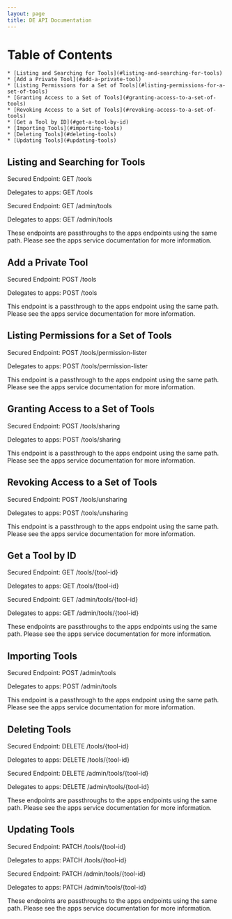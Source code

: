 ```yaml
---
layout: page
title: DE API Documentation
---
```


# Table of Contents

    * [Listing and Searching for Tools](#listing-and-searching-for-tools)
    * [Add a Private Tool](#add-a-private-tool)
    * [Listing Permissions for a Set of Tools](#listing-permissions-for-a-set-of-tools)
    * [Granting Access to a Set of Tools](#granting-access-to-a-set-of-tools)
    * [Revoking Access to a Set of Tools](#revoking-access-to-a-set-of-tools)
    * [Get a Tool by ID](#get-a-tool-by-id)
    * [Importing Tools](#importing-tools)
    * [Deleting Tools](#deleting-tools)
    * [Updating Tools](#updating-tools)

## Listing and Searching for Tools

Secured Endpoint: GET /tools

Delegates to apps: GET /tools

Secured Endpoint: GET /admin/tools

Delegates to apps: GET /admin/tools

These endpoints are passthroughs to the apps endpoints using the same path.
Please see the apps service documentation for more information.

## Add a Private Tool

Secured Endpoint: POST /tools

Delegates to apps: POST /tools

This endpoint is a passthrough to the apps endpoint using the same path.
Please see the apps service documentation for more information.

## Listing Permissions for a Set of Tools

Secured Endpoint: POST /tools/permission-lister

Delegates to apps: POST /tools/permission-lister

This endpoint is a passthrough to the apps endpoint using the same path.
Please see the apps service documentation for more information.

## Granting Access to a Set of Tools

Secured Endpoint: POST /tools/sharing

Delegates to apps: POST /tools/sharing

This endpoint is a passthrough to the apps endpoint using the same path.
Please see the apps service documentation for more information.

## Revoking Access to a Set of Tools

Secured Endpoint: POST /tools/unsharing

Delegates to apps: POST /tools/unsharing

This endpoint is a passthrough to the apps endpoint using the same path.
Please see the apps service documentation for more information.

## Get a Tool by ID

Secured Endpoint: GET /tools/{tool-id}

Delegates to apps: GET /tools/{tool-id}

Secured Endpoint: GET /admin/tools/{tool-id}

Delegates to apps: GET /admin/tools/{tool-id}

These endpoints are passthroughs to the apps endpoints using the same path.
Please see the apps service documentation for more information.

## Importing Tools

Secured Endpoint: POST /admin/tools

Delegates to apps: POST /admin/tools

This endpoint is a passthrough to the apps endpoint using the same path.
Please see the apps service documentation for more information.

## Deleting Tools

Secured Endpoint: DELETE /tools/{tool-id}

Delegates to apps: DELETE /tools/{tool-id}

Secured Endpoint: DELETE /admin/tools/{tool-id}

Delegates to apps: DELETE /admin/tools/{tool-id}

These endpoints are passthroughs to the apps endpoints using the same path.
Please see the apps service documentation for more information.

## Updating Tools

Secured Endpoint: PATCH /tools/{tool-id}

Delegates to apps: PATCH /tools/{tool-id}

Secured Endpoint: PATCH /admin/tools/{tool-id}

Delegates to apps: PATCH /admin/tools/{tool-id}

These endpoints are passthroughs to the apps endpoints using the same path.
Please see the apps service documentation for more information.
